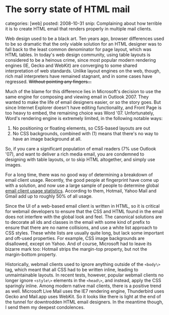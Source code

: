 The sorry state of HTML mail
==============================
categories: [web]
posted: 2008-10-31
snip: Complaining about how terrible it is to create HTML email that renders properly
  in multiple mail clients.



Web design used to be a black art. Ten years ago, browser differences used to
be so dramatic that the only viable solution for an HTML designer was to fall
back to the least common denominator for page layout, which was HTML tables. In
today's web design community, using table layouts is considered to be a heinous
crime, since most popular modern rendering engines (IE, Gecko and WebKit) are
converging to some shared interpretation of web standards. Unlike layout
engines on the web, though, rich mail interpreters have remained stagnant, and
in some cases have regressed. <strike>Without pointing any fingers...</strike>

Much of the blame for this difference lies in Microsoft's decision to use the
same engine for composing and viewing email in Outlook 2007. They wanted to
make the life of email designers easier, or so the story goes. But since
Internet Explorer doesn't have editing functionality, and Front Page is too
heavy to embed, the remaining choice was Word '07. Unfortunately, Word's
rendering engine is extremely limited, in the following notable ways:

1.  No positioning or floating elements, so CSS-based layouts are out
2.  No CSS backgrounds, combined with (1) means that there's no way to
    have an image background at all.

So, if you care a significant population of email readers (7% use Outlook '07),
and want to deliver a rich media email, you are condemned to designing with
table layouts, or to skip HTML altogether, and simply use images. 

For a long time, there was no good way of determining a
breakdown of email client usage. Recently, the good people at
fingerprint have come up with a solution, and now use a large sample of
people to determine global [email client usage statistics][]. According
to them, Hotmail, Yahoo Mail and Gmail add up to roughly 50% of all
usage. 

Since the UI of a web-based email client is written in HTML, so it is critical
for webmail developers to ensure that the CSS and HTML found in the email does
not interfere with the global look and feel. The canonical solutions are to
decorate all ids and classes in the email with some kind of prefix to ensure
that there are no name collisions, and use a white list approach to CSS styles.
These white lists are usually quite long, but lack some important and oft-used
properties. For example, CSS image backgrounds are disallowed, except on Yahoo.
And of course, Microsoft had to leave its bizarre mark too: Hotmail strips the
margin-top property, but not the margin-bottom property. 

Historically,
webmail clients used to ignore anything outside of the `<body\>` tag,
which meant that all CSS had to be written inline, leading to
unmaintainable layouts. In recent tests, however, popular webmail
clients no longer ignore `<style\>` elements in the `<head\>`, and instead,
apply the CSS sparingly inline. Among modern native mail clients, there
is a positive trend as well. Microsoft Live Mail uses the IE7 rendering
engine, Thunderbird uses Gecko and Mail.app uses WebKit. So it looks
like there is light at the end of the tunnel for downtrodden HTML email
designers. In the meantime though, I send them my deepest condolences.

  [email client usage statistics]: http://fingerprintapp.com/email-client-stats


